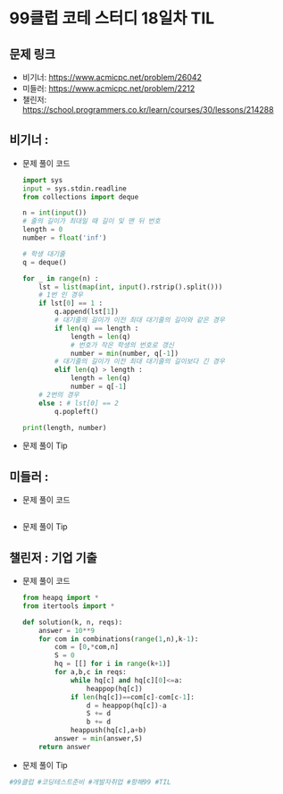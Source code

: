 # 99클럽 코테 스터디 18일차 TIL

## 문제 링크
- 비기너: https://www.acmicpc.net/problem/26042
- 미들러: https://www.acmicpc.net/problem/2212
- 챌린저: https://school.programmers.co.kr/learn/courses/30/lessons/214288


## 비기너 : 

* 문제 풀이 코드

    ```python
    import sys
    input = sys.stdin.readline
    from collections import deque

    n = int(input())
    # 줄의 길이가 최대일 때 길이 및 맨 뒤 번호
    length = 0
    number = float('inf')

    # 학생 대기줄
    q = deque()

    for _ in range(n) :
        lst = list(map(int, input().rstrip().split()))
        # 1번 인 경우
        if lst[0] == 1 :
            q.append(lst[1])
            # 대기줄의 길이가 이전 최대 대기줄의 길이와 같은 경우
            if len(q) == length :
                length = len(q)
                # 번호가 작은 학생의 번호로 갱신
                number = min(number, q[-1])
            # 대기줄의 길이가 이전 최대 대기줄의 길이보다 긴 경우
            elif len(q) > length :
                length = len(q)
                number = q[-1]
        # 2번의 경우
        else : # lst[0] == 2
            q.popleft()

    print(length, number)
    ```

* 문제 풀이 Tip



## 미들러 : 

* 문제 풀이 코드

    ```python

    ```

* 문제 풀이 Tip



## 챌린저 : 기업 기출

* 문제 풀이 코드

    ```python
    from heapq import *
    from itertools import *

    def solution(k, n, reqs):
        answer = 10**9
        for com in combinations(range(1,n),k-1):
            com = [0,*com,n]
            S = 0
            hq = [[] for i in range(k+1)]
            for a,b,c in reqs:
                while hq[c] and hq[c][0]<=a:
                    heappop(hq[c])
                if len(hq[c])==com[c]-com[c-1]:
                    d = heappop(hq[c])-a
                    S += d
                    b += d
                heappush(hq[c],a+b)
            answer = min(answer,S)
        return answer
    ```

* 문제 풀이 Tip



```python
#99클럽 #코딩테스트준비 #개발자취업 #항해99 #TIL
```